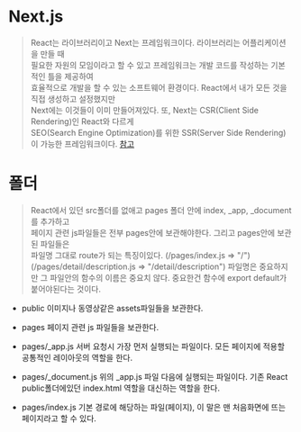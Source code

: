 # Next.js
> React는 라이브러리이고 Next는 프레임워크이다. 라이브러리는 어플리케이션을 만들 때  
> 필요한 자원의 모임이라고 할 수 있고 프레임워크는 개발 코드를 작성하는 기본적인 틀을 제공하여  
> 효율적으로 개발을 할 수 있는 소프트웨어 환경이다. React에서 내가 모든 것을 직접 생성하고 설정했지만  
> Next에는 이것들이 이미 만들어져있다. 또, Next는 CSR(Client Side Rendering)인 React와 다르게  
> SEO(Search Engine Optimization)를 위한 SSR(Server Side Rendering)이 가능한 프레임워크이다.
[참고](/REACT/csr_ssr.md)

# 폴더
> React에서 있던 src폴더를 없애고 pages 폴더 안에 index, _app, _document를 추가하고  
> 페이지 관련 js파일들은 전부 pages안에 보관해야한다. 그리고 pages안에 보관된 파일들은  
> 파일명 그대로 route가 되는 특징이있다. (/pages/index.js => "/") (/pages/detail/description.js => "/detail/description")
> 파일명은 중요하지만 그 파일안의 함수의 이름은 중요치 않다. 중요한건 함수에 export default가 붙어야된다는 것이다.

* public
이미지나 동영상같은 assets파일들을 보관한다.

* pages
페이지 관련 js 파일들을 보관한다.

* pages/_app.js
서버 요청시 가장 먼저 실행되는 파일이다. 모든 페이지에 적용할 공통적인 레이아웃의 역할을 한다.

* pages/_document.js
위의 _app.js 파일 다음에 실행되는 파일이다. 기존 React public폴더에있던 index.html 역할을 대신하는 역할을 한다.  

* pages/index.js
기본 경로에 해당하는 파일(페이지), 이 말은 맨 처음화면에 뜨는 페이지라고 할 수 있다.
